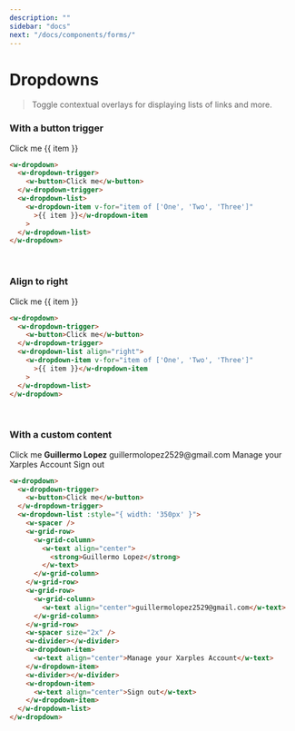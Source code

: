 ```yaml
---
description: ""
sidebar: "docs"
next: "/docs/components/forms/"
---
```


# Dropdowns

> Toggle contextual overlays for displaying lists of links and more.

### With a button trigger

<w-dropdown>
  <w-dropdown-trigger>
  <w-button>Click me</w-button>
  </w-dropdown-trigger>
  <w-dropdown-list>
  <w-dropdown-item v-for="item of ['One', 'Two', 'Three']">{{ item }}</w-dropdown-item>
  </w-dropdown-list>
</w-dropdown>

```html
<w-dropdown>
  <w-dropdown-trigger>
    <w-button>Click me</w-button>
  </w-dropdown-trigger>
  <w-dropdown-list>
    <w-dropdown-item v-for="item of ['One', 'Two', 'Three']"
      >{{ item }}</w-dropdown-item
    >
  </w-dropdown-list>
</w-dropdown>
```

<br/>

### Align to right

<w-dropdown>
  <w-dropdown-trigger>
  <w-button>Click me</w-button>
  </w-dropdown-trigger>
  <w-dropdown-list align="right">
  <w-dropdown-item v-for="item of ['One', 'Two', 'Three']">{{ item }}</w-dropdown-item>
  </w-dropdown-list>
</w-dropdown>

```html
<w-dropdown>
  <w-dropdown-trigger>
    <w-button>Click me</w-button>
  </w-dropdown-trigger>
  <w-dropdown-list align="right">
    <w-dropdown-item v-for="item of ['One', 'Two', 'Three']"
      >{{ item }}</w-dropdown-item
    >
  </w-dropdown-list>
</w-dropdown>
```

<br/>

### With a custom content

<w-dropdown>
  <w-dropdown-trigger>
   <w-button>Click me</w-button>
  </w-dropdown-trigger>
  <w-dropdown-list :style="{ width: '350px' }">
    <w-spacer />
    <w-grid-row>
      <w-grid-column>
        <w-text align="center">
          <strong>Guillermo Lopez</strong>
        </w-text>
      </w-grid-column>
    </w-grid-row>
    <w-grid-row>
      <w-grid-column>
        <w-text align="center">guillermolopez2529@gmail.com</w-text>
      </w-grid-column>
    </w-grid-row>
    <w-spacer size="2x" />
    <w-divider></w-divider>
    <w-dropdown-item>
      <w-text align="center">Manage your Xarples Account</w-text>
    </w-dropdown-item>
    <w-divider></w-divider>
    <w-dropdown-item>
      <w-text align="center">Sign out</w-text>
    </w-dropdown-item>
  </w-dropdown-list>
</w-dropdown>

```html
<w-dropdown>
  <w-dropdown-trigger>
    <w-button>Click me</w-button>
  </w-dropdown-trigger>
  <w-dropdown-list :style="{ width: '350px' }">
    <w-spacer />
    <w-grid-row>
      <w-grid-column>
        <w-text align="center">
          <strong>Guillermo Lopez</strong>
        </w-text>
      </w-grid-column>
    </w-grid-row>
    <w-grid-row>
      <w-grid-column>
        <w-text align="center">guillermolopez2529@gmail.com</w-text>
      </w-grid-column>
    </w-grid-row>
    <w-spacer size="2x" />
    <w-divider></w-divider>
    <w-dropdown-item>
      <w-text align="center">Manage your Xarples Account</w-text>
    </w-dropdown-item>
    <w-divider></w-divider>
    <w-dropdown-item>
      <w-text align="center">Sign out</w-text>
    </w-dropdown-item>
  </w-dropdown-list>
</w-dropdown>
```
